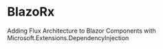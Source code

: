# BlazoRx

Adding Flux Architecture to Blazor Components with Microsoft.Extensions.DependencyInjection
